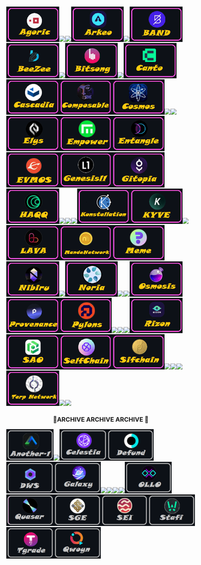 [<img src='https://github.com/111STAVR111/logo/blob/main/agoric-m.png?raw=true' height='94'>](https://github.com/obajay/nodes-Guides/tree/main/Projects/Agoric)[<img src='https://user-images.githubusercontent.com/44331529/236690486-4ae0299c-496b-4d53-b1c2-a47968830d89.png' height='94'>](https://github.com/obajay/nodes-Guides/tree/main/Projects/Althea)[<img src='https://user-images.githubusercontent.com/44331529/236690604-ebb5ed37-3928-4236-b335-fe0295ca6071.png' height='94'>](https://github.com/obajay/nodes-Guides/tree/main/Projects/AndromedaProtocol)[<img src='https://github.com/111STAVR111/logo/blob/main/Arkeo.png?raw=true' height='94'>](https://github.com/obajay/nodes-Guides/tree/main/Projects/Arkeo)[<img src='https://user-images.githubusercontent.com/44331529/236689128-b0f7fc24-0e68-4ead-b380-1164ea2b27c1.png' height='94'>](https://github.com/obajay/nodes-Guides/tree/main/Projects/Aura)[<img src='https://github.com/111STAVR111/logo/blob/main/Band-t.png?raw=true' height='94'>](https://github.com/obajay/nodes-Guides/tree/main/Projects/BandProtocol)[<img src='https://github.com/111STAVR111/logo/blob/main/Beezee.png?raw=true' height='94'>](https://github.com/obajay/nodes-Guides/tree/main/Projects/BeeZee)[<img src='https://user-images.githubusercontent.com/44331529/236689173-b5f42065-a52e-46e8-add7-268f189ac313.png' height='94'>](https://github.com/obajay/nodes-Guides/tree/main/Projects/Bitcanna)[<img src='https://github.com/111STAVR111/logo/blob/main/Bitsong.png?raw=true' height='94'>](https://github.com/obajay/nodes-Guides/tree/main/Projects/Bitsong)[<img src='https://user-images.githubusercontent.com/44331529/236689388-6103e05e-f0f3-4af6-891f-7486aad1951a.png' height='94'>](https://github.com/obajay/nodes-Guides/tree/main/Projects/C4E)[<img src='https://github.com/111STAVR111/logo/blob/main/canto-t.png?raw=true' height='94'>](https://github.com/obajay/nodes-Guides/tree/main/Projects/Canto)[<img src='https://github.com/111STAVR111/logo/blob/main/Cascadian.png?raw=true' height='94'>](https://github.com/obajay/nodes-Guides/tree/main/Projects/Cascadia)[<img src='https://github.com/111STAVR111/logo/blob/main/Composable.png?raw=true' height='94'>](https://github.com/obajay/nodes-Guides/tree/main/Projects/Composable)[<img src='https://github.com/111STAVR111/logo/blob/main/Cosmos.png?raw=true' height='94'>](https://github.com/obajay/nodes-Guides/tree/main/Projects/Cosmos)[<img src='https://user-images.githubusercontent.com/44331529/236690705-2acfcd58-29e8-479c-b981-0636910b94d8.png' height='94'>](https://github.com/obajay/nodes-Guides/tree/main/Projects/Crowd_Control)[<img src='https://user-images.githubusercontent.com/44331529/236690648-a0e9171e-5a85-4aab-a700-63e04dd16e21.png' height='94'>](https://github.com/obajay/nodes-Guides/tree/main/Projects/Dymension)[<img src='https://github.com/111STAVR111/logo/blob/main/Elys.png?raw=true' height='94'>](https://github.com/obajay/nodes-Guides/tree/main/Projects/Elys)[<img src='https://github.com/111STAVR111/logo/blob/main/Empower.png?raw=true' height='94'>](https://github.com/obajay/nodes-Guides/tree/main/Projects/Empower)[<img src='https://github.com/111STAVR111/logo/blob/main/Entangle.png?raw=true' height='94'>](https://github.com/obajay/nodes-Guides/tree/main/Projects/Entangle)[<img src='https://github.com/111STAVR111/logo/blob/main/Evmos-t.png?raw=true' height='94'>](https://github.com/obajay/nodes-Guides/tree/main/Projects/Evmos)[<img src='https://github.com/111STAVR111/logo/blob/main/Genesisl1.png?raw=true' height='94'>](https://github.com/obajay/nodes-Guides/tree/main/Projects/Genesisl1)[<img src='https://github.com/111STAVR111/logo/blob/main/Gitopia.png?raw=true' height='94'>](https://github.com/obajay/nodes-Guides/tree/main/Projects/Gitopia)[<img src='https://github.com/111STAVR111/logo/blob/main/Haqq-m.png?raw=true' height='94'>](https://github.com/obajay/nodes-Guides/tree/main/Projects/haqq)[<img src='https://user-images.githubusercontent.com/44331529/236690680-b72cdc52-e70d-4bf6-913b-6863744cf54a.png' height='94'>](https://github.com/obajay/nodes-Guides/tree/main/Projects/Hypersign)[<img src='https://user-images.githubusercontent.com/44331529/236675999-82784f59-e94b-4cbf-bed0-0c4842249962.png' height='94'>](https://github.com/obajay/nodes-Guides/tree/main/Projects/Jakal)[<img src='https://user-images.githubusercontent.com/44331529/236676303-04f5d35d-02a9-4c81-aefa-9f4e6b32de42.png' height='94'>](https://github.com/obajay/nodes-Guides/tree/main/Projects/Juno)[<img src='https://github.com/111STAVR111/logo/blob/main/Konstellation.png?raw=true' height='94'>](https://github.com/obajay/nodes-Guides/tree/main/Projects/Konstellation)[<img src='https://github.com/111STAVR111/logo/blob/main/Kyve.png?raw=true' height='94'>](https://github.com/obajay/nodes-Guides/tree/main/Projects/Kyve)[<img src='https://user-images.githubusercontent.com/44331529/236689643-aa9dc26d-416e-4aa4-b7f9-562f1c3acec6.png' height='94'>](https://github.com/obajay/nodes-Guides/tree/main/Projects/Lambda)[<img src='https://github.com/111STAVR111/logo/blob/main/Lava.png?raw=true' height='94'>](https://github.com/obajay/nodes-Guides/tree/main/Projects/Lava_Network)[<img src='https://github.com/111STAVR111/logo/blob/main/Mande-Network.png?raw=true' height='94'>](https://github.com/obajay/nodes-Guides/tree/main/Projects/Mande_Chain)[<img src='https://github.com/111STAVR111/logo/blob/main/Meme.png?raw=true' height='94'>](https://github.com/obajay/nodes-Guides/tree/main/Projects/Meme)[<img src='https://github.com/111STAVR111/logo/blob/main/Nibiru.png?raw=true' height='94'>](https://github.com/obajay/nodes-Guides/tree/main/Projects/Nibiru)[<img src='https://user-images.githubusercontent.com/44331529/236689211-ead79a35-9c21-43e8-beea-b1b9478a9fe3.png' height='94'>](https://github.com/obajay/nodes-Guides/tree/main/Projects/Nois)[<img src='https://github.com/111STAVR111/logo/blob/main/Noria.png?raw=true' height='94'>](https://github.com/obajay/nodes-Guides/tree/main/Projects/Noria)[<img src='https://user-images.githubusercontent.com/44331529/236690531-f2e2e78e-c277-412a-86f7-edaf1cd6f751.png' height='94'>](https://github.com/obajay/nodes-Guides/tree/main/Projects/OKP4)[<img src='https://user-images.githubusercontent.com/44331529/236688766-e8a47cbd-8413-4bfb-a875-0c485469934e.png' height='94'>](https://github.com/obajay/nodes-Guides/tree/main/Projects/Ojo)[<img src='https://github.com/111STAVR111/logo/blob/main/Osmosis.png?raw=true' height='94'>](https://github.com/obajay/nodes-Guides/tree/main/Projects/Osmosis)[<img src='https://github.com/111STAVR111/logo/blob/main/Provenance.png?raw=true' height='94'>](https://github.com/obajay/nodes-Guides/tree/main/Projects/Provenance)[<img src='https://github.com/111STAVR111/logo/blob/main/Pylons.png?raw=true' height='94'>](https://github.com/obajay/nodes-Guides/tree/main/Projects/Pylons)[<img src='https://user-images.githubusercontent.com/44331529/236676140-e1704ee0-d3fb-4881-87f2-f6d3f67d1768.png' height='94'>](https://github.com/obajay/nodes-Guides/tree/main/Projects/Quicksilver)[<img src='https://user-images.githubusercontent.com/44331529/236676916-f92e6316-fea0-43d0-b6bc-80b78874cfb8.png' height='94'>](https://github.com/obajay/nodes-Guides/tree/main/Projects/Rebus)[<img src='https://user-images.githubusercontent.com/44331529/236688727-bd15c549-4154-4a63-9054-829e6d171652.png' height='94'>](https://github.com/obajay/nodes-Guides/tree/main/Projects/Realio)[<img src='https://github.com/111STAVR111/logo/blob/main/Rizon.png?raw=true' height='94'>](https://github.com/obajay/nodes-Guides/tree/main/Projects/Rizon)[<img src='https://github.com/111STAVR111/logo/blob/main/SAO.png?raw=true' height='94'>](https://github.com/obajay/nodes-Guides/tree/main/Projects/Sao)[<img src='https://github.com/111STAVR111/logo/blob/main/SelfChain-t.png?raw=true' height='94'>](https://github.com/obajay/nodes-Guides/tree/main/Projects/SelfChain)[<img src='https://github.com/111STAVR111/logo/blob/main/Sifchain.png?raw=true' height='94'>](https://github.com/obajay/nodes-Guides/tree/main/Projects/Sifchain)[<img src='https://user-images.githubusercontent.com/44331529/236690756-6c3eb895-260f-40b9-9958-2be35e03bcf7.png' height='94'>](https://github.com/obajay/nodes-Guides/tree/main/Projects/Source)[<img src='https://user-images.githubusercontent.com/44331529/236675760-9431f5ac-e50f-493a-b5e8-1c33bbf747c3.png' height='94'>](https://github.com/obajay/nodes-Guides/tree/main/Projects/Stride)[<img src='https://user-images.githubusercontent.com/44331529/236676223-dc83e5af-c383-4f51-8586-5024e53f41e9.png' height='94'>](https://github.com/obajay/nodes-Guides/tree/main/Projects/Teritori)[<img src='https://github.com/111STAVR111/logo/blob/main/Terp.png?raw=true' height='94'>](https://github.com/obajay/nodes-Guides/tree/main/Projects/Terp_Network)[<img src='https://user-images.githubusercontent.com/44331529/236676526-0ea1dbfb-0cfb-4b81-b099-1966d5b92a05.png' height='94'>](https://github.com/obajay/nodes-Guides/tree/main/Projects/Umee)[<img src='https://user-images.githubusercontent.com/44331529/236688677-ebfca0c3-901b-4636-97a8-e7970eb95517.png' height='94'>](https://github.com/obajay/nodes-Guides/tree/main/Projects/Uptick)




<h3 align="center"> 🔴ARCHIVE ARCHIVE ARCHIVE 🔴</h3>

[<img src='https://github.com/111STAVR111/logo/blob/main/Another-1.png?raw=true' height='84'>](https://github.com/obajay/nodes-Guides/tree/main/Projects/Another-1)[<img src='https://user-images.githubusercontent.com/44331529/236692990-be6ac0a0-6b01-4abf-9ba3-fa1f4cabbc5c.png' height='84'>](https://github.com/obajay/nodes-Guides/tree/main/Projects/Coreum)[<img src='https://github.com/111STAVR111/logo/blob/main/Celestia.png?raw=true' height='84'>](https://github.com/obajay/nodes-Guides/tree/main/Projects/Celestia)[<img src='https://github.com/111STAVR111/logo/blob/main/Defund%20aar.png?raw=true' height='84'>](https://github.com/obajay/nodes-Guides/tree/main/Projects/DeFund)[<img src='https://github.com/111STAVR111/logo/blob/main/dws.png?raw=true' height='84'>](https://github.com/obajay/nodes-Guides/tree/main/Projects/DWS)[<img src='https://github.com/111STAVR111/logo/blob/main/Galaxy.png?raw=true' height='84'>](https://github.com/obajay/nodes-Guides/tree/main/Projects/Galaxy)[<img src='https://user-images.githubusercontent.com/44331529/236693186-eedc4667-0f1a-41df-9e37-5acdc5a1dd4c.png' height='84'>](https://github.com/obajay/nodes-Guides/tree/main/Projects/Humans)[<img src='https://user-images.githubusercontent.com/44331529/236693294-af7bfdef-595e-4612-a62d-f72bb4dc2268.png' height='84'>](https://github.com/obajay/nodes-Guides/tree/main/Projects/Mars)[<img src='https://user-images.githubusercontent.com/44331529/236693348-52ed4f09-bb40-487c-af8a-658482ee0b2d.png' height='84'>](https://github.com/obajay/nodes-Guides/tree/main/Projects/Neutron)[<img src='https://user-images.githubusercontent.com/44331529/236693414-4eb20002-4048-4e9f-9737-ea55f5f217aa.png' height='84'>](https://github.com/obajay/nodes-Guides/tree/main/Projects/Nolus)[<img src='https://github.com/111STAVR111/logo/blob/main/Ollo.png?raw=true' height='84'>](https://github.com/obajay/nodes-Guides/tree/main/Projects/Ollo)[<img src='https://github.com/111STAVR111/logo/blob/main/Quasar.png?raw=true' height='84'>](https://github.com/obajay/nodes-Guides/tree/main/Projects/Quasar)[<img src='https://github.com/111STAVR111/logo/blob/main/Sge-a.png?raw=true' height='84'>](https://github.com/obajay/nodes-Guides/tree/main/Projects/SGE)[<img src='https://github.com/111STAVR111/logo/blob/main/Sei%20aa.png?raw=true' height='84'>](https://github.com/obajay/nodes-Guides/tree/main/Projects/Sei_Network)[<img src='https://github.com/111STAVR111/logo/blob/main/Stafi.png?raw=true' height='84'>](https://github.com/obajay/nodes-Guides/tree/main/Projects/StafiHub)[<img src='https://github.com/111STAVR111/logo/blob/main/Tgrade.png?raw=true' height='84'>](https://github.com/obajay/nodes-Guides/tree/main/Projects/Tgrade)[<img src='https://github.com/111STAVR111/logo/blob/main/Qwoyn-cosmic.png?raw=true' height='84'>](https://github.com/obajay/nodes-Guides/tree/main/Projects/Cosmic_Horizon)

